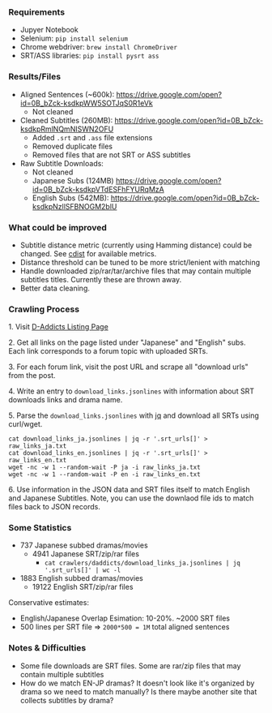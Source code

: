 ### Requirements

- Jupyer Notebook
- Selenium: `pip install selenium`
- Chrome webdriver: `brew install ChromeDriver`
- SRT/ASS libraries: `pip install pysrt ass`

### Results/Files

- Aligned Sentences (~600k): https://drive.google.com/open?id=0B_bZck-ksdkpWW5SOTJqS0R1eVk
  - Not cleaned
- Cleaned Subtitles (260MB): https://drive.google.com/open?id=0B_bZck-ksdkpRmlNQmNISWN2OFU
  - Added `.srt` and `.ass` file extensions
  - Removed duplicate files
  - Removed files that are not SRT or ASS subtitles
- Raw Subtitle Downloads:
  - Not cleaned
  - Japanese Subs (124MB) https://drive.google.com/open?id=0B_bZck-ksdkpVTdESFhFYURqMzA
  - English Subs (542MB): https://drive.google.com/open?id=0B_bZck-ksdkpNzllSFBNOGM2blU


### What could be improved

- Subtitle distance metric (currently using Hamming distance) could be changed. See [cdist](https://docs.scipy.org/doc/scipy/reference/generated/scipy.spatial.distance.cdist.html) for available metrics.
- Distance threshold can be tuned to be more strict/lenient with matching
- Handle downloaded zip/rar/tar/archive files that may contain multiple subtitles titles. Currently these are thrown away.
- Better data cleaning.


### Crawling Process

1\. Visit [D-Addicts Listing Page](http://www.d-addicts.com/forums/page/subtitles?sid=c00e06662e59c449c2b2814b22e7bc90)

2\. Get all links on the page listed under "Japanese" and "English" subs. Each link corresponds to a forum topic with uploaded SRTs.

3\. For each forum link, visit the post URL and scrape all "download urls" from the post.

4\. Write an entry to `download_links.jsonlines` with information about SRT downloads links and drama name.

5\. Parse the `download_links.jsonlines` with [jq](https://stedolan.github.io/jq/) and download all SRTs using curl/wget.

```
cat download_links_ja.jsonlines | jq -r '.srt_urls[]' > raw_links_ja.txt
cat download_links_en.jsonlines | jq -r '.srt_urls[]' > raw_links_en.txt
wget -nc -w 1 --random-wait -P ja -i raw_links_ja.txt
wget -nc -w 1 --random-wait -P en -i raw_links_en.txt
```

6\. Use information in the JSON data and SRT files itself to match English and Japanese Subtitles. Note, you can use the downlaod file ids to match files back to JSON records.

### Some Statistics

- 737 Japanese subbed dramas/movies
  - 4941 Japanese SRT/zip/rar files
    - `cat crawlers/daddicts/download_links_ja.jsonlines | jq '.srt_urls[]' | wc -l`
- 1883 English subbed dramas/movies
  - 19122 English SRT/zip/rar files

Conservative estimates:

- English/Japanese Overlap Esimation: 10-20%. ~2000 SRT files
- 500 lines per SRT file => `2000*500 = 1M` total aligned sentences

### Notes & Difficulties

- Some file downloads are SRT files. Some are rar/zip files that may contain multiple subtitles
- How do we match EN-JP dramas? It doesn't look like it's organized by drama so we need to match manually? Is there maybe another site that collects subtitles by drama?

